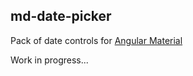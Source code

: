 ## md-date-picker

Pack of date controls for [Angular Material]

Work in progress...

[Angular Material]: https://material.angularjs.org

